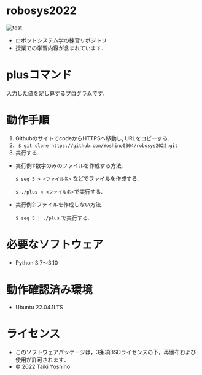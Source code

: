 # robosys2022
![test](https://github.com/Yoshino0304/robosys2022/actions/workflows/test.yml/badge.svg)
* ロボットシステム学の練習リポジトリ
* 授業での学習内容が含まれています.

# plusコマンド
入力した値を足し算するプログラムです.

# 動作手順
1. GithubのサイトでcodeからHTTPSへ移動し, URLをコピーする. 
1. ``` $ git clone https://github.com/Yoshino0304/robosys2022.git```
1. 実行する. 
    
* 実行例1:数字のみのファイルを作成する方法.

   ```$ seq 5 > <ファイル名>```  などでファイルを作成する.

   ```$ ./plus < <ファイル名>```で実行する.

* 実行例2:ファイルを作成しない方法.

   ```$ seq 5 | ./plus```  で実行する. 　

# 必要なソフトウェア
* Python 3.7～3.10

# 動作確認済み環境
* Ubuntu 22.04.1LTS 

# ライセンス
 * このソフトウェアパッケージは，3条項BSDライセンスの下，再頒布および使用が許可されます．
 * © 2022 Taiki Yoshino
